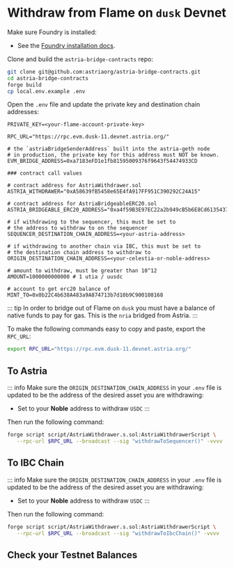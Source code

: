 # Withdraw from Flame on `dusk` Devnet

Make sure Foundry is installed:

- See the [Foundry installation
  docs](https://book.getfoundry.sh/getting-started/installation).

Clone and build the `astria-bridge-contracts` repo:

```bash
git clone git@github.com:astriaorg/astria-bridge-contracts.git
cd astria-bridge-contracts
forge build
cp local.env.example .env
```

Open the `.env` file and update the private key and destination chain addresses:

```bash{1,19,23}
PRIVATE_KEY=<your-flame-account-private-key>

RPC_URL="https://rpc.evm.dusk-11.devnet.astria.org/"

# the `astriaBridgeSenderAddress` built into the astria-geth node
# in production, the private key for this address must NOT be known.
EVM_BRIDGE_ADDRESS=0xa7183eFD1e1fb81595009376f9643f54474933CD

### contract call values 

# contract address for AstriaWithdrawer.sol
ASTRIA_WITHDRAWER="0xA58639fB5458e65E4fA917FF951C390292C24A15"

# contract address for AstriaBridgeableERC20.sol
ASTRIA_BRIDGEABLE_ERC20_ADDRESS="0xa4f59B3E97EC22a2b949cB5b6E8Cd6135437E857"

# if withdrawing to the sequencer, this must be set to
# the address to withdraw to on the sequencer
SEQUENCER_DESTINATION_CHAIN_ADDRESS=<your-astria-address>

# if withdrawing to another chain via IBC, this must be set to 
# the destination chain address to withdraw to
ORIGIN_DESTINATION_CHAIN_ADDRESS=<your-celestia-or-noble-address>

# amount to withdraw, must be greater than 10^12
AMOUNT=1000000000000 # 1 utia / uusdc

# account to get erc20 balance of
MINT_TO=0x0b22C4b638A483a9A874713b7d10b9C900108168
```

::: tip
In order to bridge out of Flame on `dusk` you must have a balance of native
funds to pay for gas. This is the `nria` bridged from Astria.
:::

To make the following commands easy to copy and paste, export the `RPC_URL`:

```bash
export RPC_URL="https://rpc.evm.dusk-11.devnet.astria.org/"
```

## To Astria

::: info
Make sure the `ORIGIN_DESTINATION_CHAIN_ADDRESS` in your `.env` file is updated
to be the address of the desired asset you are withdrawing: 
- Set to your **Noble** address to withdraw `USDC`
:::

Then run the following command:

```bash
forge script script/AstriaWithdrawer.s.sol:AstriaWithdrawerScript \
   --rpc-url $RPC_URL --broadcast --sig "withdrawToSequencer()" -vvvv
```

## To IBC Chain

::: info
Make sure the `ORIGIN_DESTINATION_CHAIN_ADDRESS` in your `.env` file is updated
to be the address of the desired asset you are withdrawing: 
- Set to your **Noble** address to withdraw `USDC`
:::

Then run the following command:

```bash
forge script script/AstriaWithdrawer.s.sol:AstriaWithdrawerScript \
   --rpc-url $RPC_URL --broadcast --sig "withdrawToIbcChain()" -vvvv
```

## Check your Testnet Balances

<!--@include: ../../components/_check-devnet-balances.md-->
